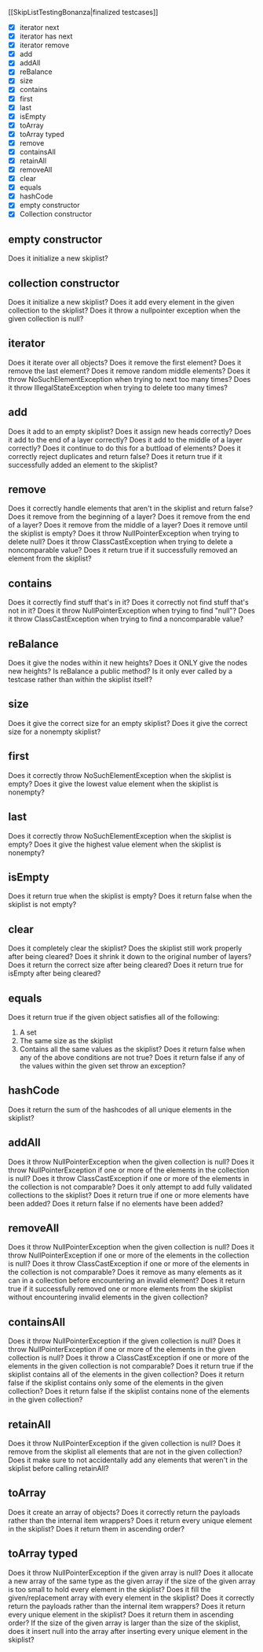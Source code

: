 [[SkipListTestingBonanza|finalized testcases]]

- [x] iterator next
- [x] iterator has next
- [x] iterator remove
- [x] add
- [x] addAll
- [x] reBalance
- [x] size
- [x] contains
- [x] first
- [x] last
- [x] isEmpty
- [x] toArray
- [x] toArray typed
- [x] remove
- [x] containsAll
- [x] retainAll
- [x] removeAll
- [x] clear
- [x] equals
- [x] hashCode
- [x] empty constructor
- [x] Collection constructor

## empty constructor
Does it initialize a new skiplist?

## collection constructor
Does it initialize a new skiplist?
Does it add every element in the given collection to the skiplist?
Does it throw a nullpointer exception when the given collection is null?

## iterator
Does it iterate over all objects?
Does it remove the first element?
Does it remove the last element?
Does it remove random middle elements?
Does it throw NoSuchElementException when trying to next too many times?
Does it throw IllegalStateException when trying to delete too many times?

## add
Does it add to an empty skiplist?
Does it assign new heads correctly?
Does it add to the end of a layer correctly?
Does it add to the middle of a layer correctly?
Does it continue to do this for a buttload of elements?
Does it correctly reject duplicates and return false?
Does it return true if it successfully added an element to the skiplist?

## remove
Does it correctly handle elements that aren't in the skiplist and return false?
Does it remove from the beginning of a layer?
Does it remove from the end of a layer?
Does it remove from the middle of a layer?
Does it remove until the skiplist is empty?
Does it throw NullPointerException when trying to delete null?
Does it throw ClassCastException when trying to delete a noncomparable value?
Does it return true if it successfully removed an element from the skiplist?

## contains
Does it correctly find stuff that's in it?
Does it correctly not find stuff that's not in it?
Does it throw NullPointerException when trying to find "null"?
Does it throw ClassCastException when trying to find a noncomparable value?

## reBalance
Does it give the nodes within it new heights?
Does it ONLY give the nodes new heights?
Is reBalance a public method?
Is it only ever called by a testcase rather than within the skiplist itself?

## size
Does it give the correct size for an empty skiplist?
Does it give the correct size for a nonempty skiplist?

## first
Does it correctly throw NoSuchElementException when the skiplist is empty?
Does it give the lowest value element when the skiplist is nonempty?

## last
Does it correctly throw NoSuchElementException when the skiplist is empty?
Does it give the highest value element when the skiplist is nonempty?

## isEmpty
Does it return true when the skiplist is empty?
Does it return false when the skiplist is not empty?

## clear
Does it completely clear the skiplist?
Does the skiplist still work properly after being cleared?
Does it shrink it down to the original number of layers?
Does it return the correct size after being cleared?
Does it return true for isEmpty after being cleared?

## equals
Does it return true if the given object satisfies all of the following:
1. A set
2. The same size as the skiplist
3. Contains all the same values as the skiplist?
Does it return false when any of the above conditions are not true?
Does it return false if any of the values within the given set throw an exception?

## hashCode
Does it return the sum of the hashcodes of all unique elements in the skiplist?

## addAll
Does it throw NullPointerException when the given collection is null?
Does it throw NullPointerException if one or more of the elements in the collection is null?
Does it throw ClassCastException if one or more of the elements in the collection is not comparable?
Does it only attempt to add fully validated collections to the skiplist?
Does it return true if one or more elements have been added?
Does it return false if no elements have been added?

## removeAll
Does it throw NullPointerException when the given collection is null?
Does it throw NullPointerException if one or more of the elements in the collection is null?
Does it throw ClassCastException if one or more of the elements in the collection is not comparable?
Does it remove as many elements as it can in a collection before encountering an invalid element?
Does it return true if it successfully removed one or more elements from the skiplist without encountering invalid elements in the given collection?

## containsAll
Does it throw NullPointerException if the given collection is null?
Does it throw NullPointerException if one or more of the elements in the given collection is null?
Does it throw a ClassCastException if one or more of the elements in the given collection is not comparable?
Does it return true if the skiplist contains all of the elements in the given collection?
Does it return false if the skiplist contains only some of the elements in the given collection?
Does it return false if the skiplist contains none of the elements in the given collection?

## retainAll
Does it throw NullPointerException if the given collection is null?
Does it remove from the skiplist all elements that are not in the given collection?
Does it make sure to not accidentally add any elements that weren't in the skiplist before calling retainAll?

## toArray
Does it create an array of objects?
Does it correctly return the payloads rather than the internal item wrappers?
Does it return every unique element in the skiplist?
Does it return them in ascending order?

## toArray typed
Does it throw NullPointerException if the given array is null?
Does it allocate a new array of the same type as the given array if the size of the given array is too small to hold every element in the skiplist?
Does it fill the given/replacement array with every element in the skiplist?
Does it correctly return the payloads rather than the internal item wrappers?
Does it return every unique element in the skiplist?
Does it return them in ascending order?
If the size of the given array is larger than the size of the skiplist, does it insert null into the array after inserting every unique element in the skiplist?
